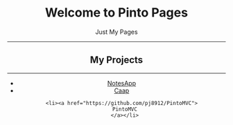 <center>
  <h1>Welcome to Pinto Pages</h1>
Just My Pages
  <hr>
  
  <h2>My Projects</h2>
  <hr>
  <ul>
    <li><a href="https://github.com/pj8912/notesapp">
      NotesApp      
      </a></li>
    
  <li><a href="https://github.com/pj8912/Caap">
      Caap
      </a></li>
    
    <li><a href="https://github.com/pj8912/PintoMVC">
      PintoMVC
      </a></li>
    
    
  </ul>
  

</center>


